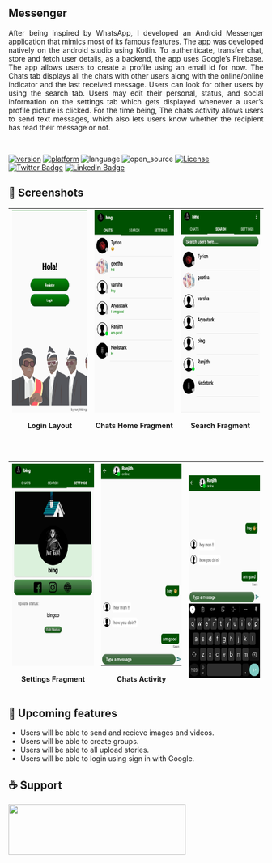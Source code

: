 ## Messenger 
<P align="justify">
After being inspired by WhatsApp, I developed an Android Messenger application that mimics most of its famous features. The app was developed natively on the android studio using Kotlin. To authenticate, transfer chat, store and fetch user details, as a backend, the app uses Google’s Firebase. The app allows users to create a profile using an email id for now. The Chats tab displays all the chats with other users along with the online/online indicator and the last received message. Users can look for other users by using the search tab. Users may edit their personal, status, and social information on the settings tab which gets displayed whenever a user’s profile picture is clicked. For the time being, The chats activity allows users to send text messages, which also lets users know whether the recipient has read their message or not. </P></br>

[![version](https://img.shields.io/badge/version-v1.1%20-orange.svg)](https://github.com/ranjithbing/WhatsApp/releases/tag/v1.0) [![platform](https://img.shields.io/badge/Platform-Android-brightgreen)](https://www.android.com/intl/en_in/) ![language](https://img.shields.io/badge/Language-java-yellow) ![open_source](https://camo.githubusercontent.com/97d4586afa582b2dcec2fa8ed7c84d02977a21c2dd1578ade6d48ed82296eb10/68747470733a2f2f6261646765732e66726170736f66742e636f6d2f6f732f76312f6f70656e2d736f757263652e7376673f763d313033) [![License](https://img.shields.io/badge/License-Apache%202.0-blue.svg)](https://opensource.org/licenses/Apache-2.0)<br>
[![Twitter Badge](https://img.shields.io/badge/-@ranjith_bing-1ca0f1?style=flat&labelColor=1ca0f1&logo=twitter&logoColor=white&link=https://twitter.com/ranjith_bing)](https://twitter.com/ranjith_bing)
[![Linkedin Badge](https://img.shields.io/badge/-Ranjithkumar-Rajendran?style=flat&logo=Linkedin&logoColor=white&link=https://www.linkedin.com/in/ranjithkumar-rajendran-565402182/)](https://www.linkedin.com/in/ranjithkumar-rajendran-565402182/)

## :camera_flash: Screenshots 

| <img src="screenshot_whatsapp/Screenshot_20220922-165258_WhatsApp.jpg" height=400 width=210 > <P>Login Layout| <img src="screenshot_whatsapp/Screenshot_20220922-171742_WhatsApp.jpg" height=400 width=210 > <P>Chats Home Fragment | <img src="screenshot_whatsapp/Screenshot_20220922-171449_WhatsApp.jpg" height=400 width=210> <P>Search Fragment
| ---------------------------------------------- | -------------------------------------------- | ------------------------------------------- | 
</br>

| <img src="screenshot_whatsapp/Screenshot_20220922-165426_WhatsApp.jpg" height=400 width=210> <P>Settings Fragment | <img src="screenshot_whatsapp/Screenshot_20220922-171421_WhatsApp.jpg" height=400 width=210> <P>Chats Activity | <img src="screenshot_whatsapp/Screenshot_20220922-171432_WhatsApp.jpg" height=400 width=210> 
| ---------------------------------------------- | -------------------------------------------- | ------------------------------------------- |
  
  
  ## :dart: Upcoming features
  - Users will be able to send and recieve images and videos.
  - Users will be able to create groups.
  - Users will be able to all upload stories.
  - Users will be able to login using sign in with Google.
  
 
  
  
  ## :coffee: Support 
  <a href="https://www.buymeacoffee.com/ranjith">
  <img src="https://cdn.buymeacoffee.com/buttons/v2/default-yellow.png" height=100 width=350></a>
